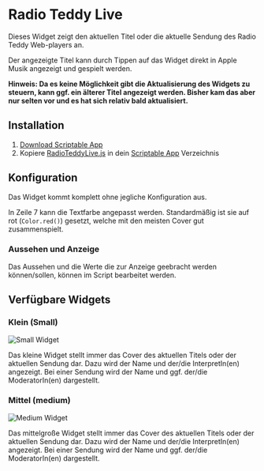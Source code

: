 # Radio Teddy Live

Dieses Widget zeigt den aktuellen Titel oder die aktuelle Sendung des Radio Teddy Web-players an. 

Der angezeigte Titel kann durch Tippen auf das Widget direkt in Apple Musik angezeigt und gespielt werden.

**Hinweis: Da es keine Möglichkeit gibt die Aktualisierung des Widgets zu steuern, kann ggf. ein älterer Titel angezeigt werden. Bisher kam das aber nur selten vor und es hat sich relativ bald aktualisiert.**


## Installation

1. [Download Scriptable App](https://scriptable.app)
2. Kopiere [RadioTeddyLive.js](./RadioTeddyLive.js) in dein [Scriptable App](https://scriptable.app) Verzeichnis

## Konfiguration

Das Widget kommt komplett ohne jegliche Konfiguration aus. 

In Zeile 7 kann die Textfarbe angepasst werden. Standardmäßig ist sie auf rot (`Color.red()`) gesetzt, welche mit den meisten Cover gut zusammenspielt.


### Aussehen und Anzeige

Das Aussehen und die Werte die zur Anzeige geebracht werden können/sollen, können im Script bearbeitet werden. 

## Verfügbare Widgets

### Klein (Small)

![Small Widget](imgs/Small-Widget.jpeg)

Das kleine Widget stellt immer das Cover des aktuellen Titels oder der aktuellen Sendung dar. Dazu wird der Name und der/die InterpretIn(en) angezeigt. Bei einer Sendung wird der Name und ggf. der/die ModeratorIn(en) dargestellt.

### Mittel (medium)

![Medium Widget](imgs/Medium-Widget.jpeg)

Das mittelgroße Widget stellt immer das Cover des aktuellen Titels oder der aktuellen Sendung dar. Dazu wird der Name und der/die InterpretIn(en) angezeigt. Bei einer Sendung wird der Name und ggf. der/die ModeratorIn(en) dargestellt.


